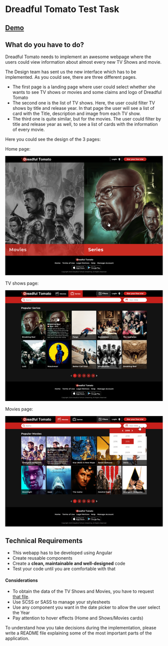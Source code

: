 # Dreadful Tomato Test Task

## [Demo](https://yegorkochetkov.github.io/dreadful-tomato/)

## What do you have to do?

Dreadful Tomato needs to implement an awesome webpage where the users could view information
about almost every new TV Shows and movie.

The Design team has sent us the new interface which has to be implemented. As you could see,
there are three different pages.

- The first page is a landing page where user could select whether she wants to see TV shows
  or movies and some claims and logo of Dreadful Tomato
- The second one is the list of TV shows. Here, the user could filter TV shows by title and
  release year. In that page the user will see a list of card with the Title, description
  and image from each TV show.
- The third one is quite similar, but for the movies. The user could filter by title and
  release year as well, to see a list of cards with the information of every movie.

Here you could see the design of the 3 pages:

Home page:

![](images/Dreadful%20Tomato%20-%20HOME.png)

TV shows page:

![](images/Dreadful%20Tomato%20-%20POPULAR%20SERIES.png)

Movies page:

![](images/Dreadful%20Tomato%20-%20POPULAR%20MOVIES.png)

## Technical Requirements

- This webapp has to be developed using Angular
- Create reusable components
- Create a **clean, maintainable and well-designed** code
- Test your code until you are comfortable with that

#### Considerations

- To obtain the data of the TV Shows and Movies, you have to request [that file](https://static.rviewer.io/challenges/datasets/dreadful-tomatoes/data.json).
- Use SCSS or SASS to manage your stylesheets
- Use any component you want in the date picker to allow the user select the Year
- Pay attention to hover effects (Home and Shows/Movies cards)

To understand how you take decisions during the implementation, please write a README file
explaining some of the most important parts of the application.
